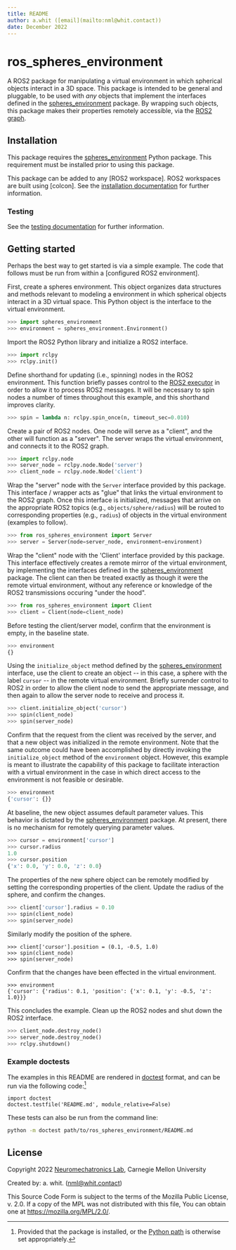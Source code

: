 ```yaml
---
title: README
author: a.whit ([email](mailto:nml@whit.contact))
date: December 2022
---
```


<!-- License

Copyright 2022 Neuromechatronics Lab, Carnegie Mellon University (a.whit)

Created by: a. whit. (nml@whit.contact)

This Source Code Form is subject to the terms of the Mozilla Public
License, v. 2.0. If a copy of the MPL was not distributed with this
file, You can obtain one at https://mozilla.org/MPL/2.0/.
-->

# ros_spheres_environment

A ROS2 package for manipulating a virtual environment in which spherical 
objects interact in a 3D space. This package is intended to be general and 
pluggable, to be used with _any_ objects that implement the interfaces defined 
in the [spheres_environment] package. By wrapping such objects, this package 
makes their properties remotely accessible, via the [ROS2 graph].

## Installation

This package requires the [spheres_environment] Python package. This 
requirement must be installed prior to using this package.

This package can be added to any [ROS2 workspace]. ROS2 workspaces are built 
using [colcon]. See the 
[installation documentation](doc/markdown/installation.md) for further 
information.

### Testing

See the [testing documentation](doc/markdown/testing.md) for further 
information.

## Getting started

Perhaps the best way to get started is via a simple example. The code that 
follows must be run from within a [configured ROS2 environment].

First, create a spheres environment. This object organizes data structures and 
methods relevant to modeling a environment in which spherical objects interact 
in a 3D virtual space. This Python object is the interface to the virtual 
environment.

```python
>>> import spheres_environment
>>> environment = spheres_environment.Environment()

```

Import the ROS2 Python library and initialize a ROS2 interface.

```python
>>> import rclpy
>>> rclpy.init()

```

Define shorthand for updating (i.e., spinning) nodes in the ROS2 environment. 
This function briefly passes control to the [ROS2 executor] in order to allow 
it to process ROS2 messages. 
It will be necessary to spin nodes a number of times throughout this example, 
and this shorthand improves clarity.

```python
>>> spin = lambda n: rclpy.spin_once(n, timeout_sec=0.010)

```

Create a pair of ROS2 nodes. One node will serve as a "client", and the other 
will function as a "server". The server wraps the virtual environment, and 
connects it to the ROS2 graph. 

```python
>>> import rclpy.node
>>> server_node = rclpy.node.Node('server')
>>> client_node = rclpy.node.Node('client')

```

Wrap the "server" node with the `Server` interface provided by this package. 
This interface / wrapper acts as "glue" that links the virtual environment to 
the ROS2 graph. Once this interface is initialized, messages that arrive on 
the appropriate ROS2 topics (e.g., `objects/sphere/radius`) will be routed to 
corresponding properties (e.g., `radius`) of objects in the virtual environment 
(examples to follow).

```python
>>> from ros_spheres_environment import Server
>>> server = Server(node=server_node, environment=environment)

```

Wrap the "client" node with the 'Client' interface provided by this package. 
This interface effectively creates a remote mirror of the virtual environment, 
by implementing the interfaces defined in the [spheres_environment] package. 
The client can then be treated exactly as though it were the remote virtual 
environment, without any reference or knowledge of the ROS2 transmissions 
occuring "under the hood".

```python
>>> from ros_spheres_environment import Client
>>> client = Client(node=client_node)

```

Before testing the client/server model, confirm that the environment is empty, 
in the baseline state.

```python
>>> environment
{}

```

Using the `initialize_object` method defined by the [spheres_environment] 
interface, use the client to create an object -- in this case, a sphere with 
the label `cursor` -- in the remote virtual environment. Briefly surrender 
control to ROS2 in order to allow the client node to send the appropriate 
message, and then again to allow the server node to receive and process it.

```python
>>> client.initialize_object('cursor')
>>> spin(client_node)
>>> spin(server_node)

```

Confirm that the request from the client was received by the server, and that a 
new object was initialized in the remote environment. Note that the same 
outcome could have been accomplished by directly invoking the 
`initialize_object` method of the `environment` object. However, this example 
is meant to illustrate the capability of this package to facilitate interaction 
with a virtual environment in the case in which direct access to the 
environment is not feasible or desirable.

```python
>>> environment
{'cursor': {}}

```

At baseline, the new object assumes default parameter values. This behavior is 
dictated by the [spheres_environment] package. At present, there is no 
mechanism for remotely querying parameter values.

```python
>>> cursor = environment['cursor']
>>> cursor.radius
1.0
>>> cursor.position
{'x': 0.0, 'y': 0.0, 'z': 0.0}

```

The properties of the new sphere object can be remotely modified by setting the 
corresponding properties of the client. Update the radius of the sphere, and 
confirm the changes.

```python
>>> client['cursor'].radius = 0.10
>>> spin(client_node)
>>> spin(server_node)

```

Similarly modify the position of the sphere.

```
>>> client['cursor'].position = (0.1, -0.5, 1.0)
>>> spin(client_node)
>>> spin(server_node)

```

Confirm that the changes have been effected in the virtual environment.

```
>>> environment
{'cursor': {'radius': 0.1, 'position': {'x': 0.1, 'y': -0.5, 'z': 1.0}}}

```

This concludes the example. 
Clean up the ROS2 nodes and shut down the ROS2 interface.

```python
>>> client_node.destroy_node()
>>> server_node.destroy_node()
>>> rclpy.shutdown()

```

### Example doctests

The examples in this README are rendered in [doctest] format, and can be run 
via the following code:[^python_paths]

[^python_paths]: Provided that the package is installed, or the [Python path] 
                 is otherwise set appropriately.

```
import doctest
doctest.testfile('README.md', module_relative=False)

```

These tests can also be run from the command line:

```bash
python -m doctest path/to/ros_spheres_environment/README.md

```

## License

Copyright 2022 [Neuromechatronics Lab][neuromechatronics], 
Carnegie Mellon University

Created by: a. whit. (nml@whit.contact)

This Source Code Form is subject to the terms of the Mozilla Public
License, v. 2.0. If a copy of the MPL was not distributed with this
file, You can obtain one at https://mozilla.org/MPL/2.0/.

<!---------------------------------------------------------------------
   References
---------------------------------------------------------------------->

[Python path]: https://docs.python.org/3/tutorial/modules.html#the-module-search-path

[doctest]: https://docs.python.org/3/library/doctest.html

[setuptools]: https://setuptools.pypa.io/en/latest/userguide/quickstart.html#basic-use

[neuromechatronics]: https://www.meche.engineering.cmu.edu/faculty/neuromechatronics-lab.html

[pip install]: https://pip.pypa.io/en/stable/cli/pip_install/

[spheres_environment]: https://github.com/ricmua/spheres_environment

[ROS2 graph]: https://docs.ros.org/en/humble/Tutorials/Beginner-CLI-Tools/Understanding-ROS2-Nodes/Understanding-ROS2-Nodes.html#background

[ROS2 executor]: https://docs.ros.org/en/humble/Concepts/About-Executors.html


